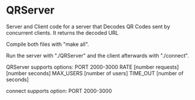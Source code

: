 # QRServer
Server and Client code for a server that Decodes QR Codes sent by concurrent clients.  It returns the decoded URL

Compile both files with "make all".

Run the server with "./QRServer" and the client afterwards with "./connect".

QRServer supports options:
PORT 2000-3000
RATE [number requests] [number seconds]
MAX_USERS [number of users]
TIME_OUT [number of seconds]

connect supports option:
PORT 2000-3000

